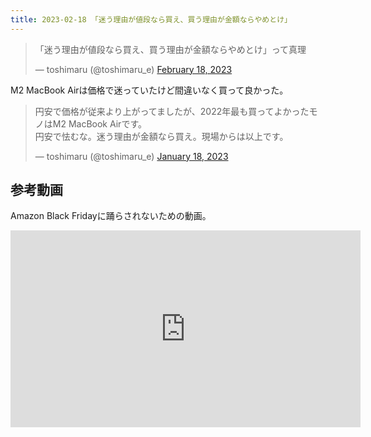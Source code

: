 ```yaml
---
title: 2023-02-18 「迷う理由が値段なら買え、買う理由が金額ならやめとけ」
---
```


<blockquote class="twitter-tweet"><p lang="ja" dir="ltr">「迷う理由が値段なら買え、買う理由が金額ならやめとけ」って真理</p>&mdash; toshimaru (@toshimaru_e) <a href="https://twitter.com/toshimaru_e/status/1626741424044789762?ref_src=twsrc%5Etfw">February 18, 2023</a></blockquote> <script async src="https://platform.twitter.com/widgets.js" charset="utf-8"></script>

M2 MacBook Airは価格で迷っていたけど間違いなく買って良かった。

<blockquote class="twitter-tweet"><p lang="ja" dir="ltr">円安で価格が従来より上がってましたが、2022年最も買ってよかったモノはM2 MacBook Airです。<br>円安で怯むな。迷う理由が金額なら買え。現場からは以上です。</p>&mdash; toshimaru (@toshimaru_e) <a href="https://twitter.com/toshimaru_e/status/1615642146631200768?ref_src=twsrc%5Etfw">January 18, 2023</a></blockquote>

## 参考動画

Amazon Black Fridayに踊らされないための動画。

<iframe width="560" height="315" src="https://www.youtube-nocookie.com/embed/iYm-qcnmvJs" title="YouTube video player" frameborder="0" allow="accelerometer; autoplay; clipboard-write; encrypted-media; gyroscope; picture-in-picture; web-share" allowfullscreen></iframe>
